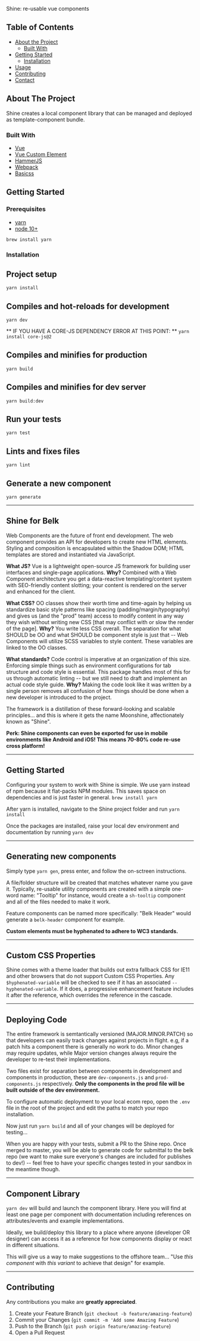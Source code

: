 Shine: re-usable vue components

## Table of Contents

* [About the Project](#about-the-project)
  * [Built With](#built-with)
* [Getting Started](#getting-started)
  * [Installation](#installation)
* [Usage](#usage)
* [Contributing](#contributing)
* [Contact](#contact)



## About The Project
Shine creates a local component library that can be managed and deployed as template-component bundle.



### Built With

* [Vue](https://vuejs.org)
* [Vue Custom Element](https://github.com/karol-f/vue-custom-element)
* [HammerJS](https://hammerjs.github.io/)
* [Webpack](https://webpack.js.org)
* [Basicss](https://basicss.com)



## Getting Started

### Prerequisites
* [yarn](https://yarnpkg.com/lang/en/docs/install)
* [node 10+](https://nodejs.org/en/)

```sh
brew install yarn
```

### Installation


## Project setup
```
yarn install
```

## Compiles and hot-reloads for development
```
yarn dev
```
** IF YOU HAVE A CORE-JS DEPENDENCY ERROR AT THIS POINT: ** `yarn install core-js@2`

## Compiles and minifies for production
```
yarn build
```

## Compiles and minifies for dev server
```
yarn build:dev
```

## Run your tests
```
yarn test
```

## Lints and fixes files
```
yarn lint
```

## Generate a new component
```
yarn generate
```

---

## Shine for Belk

Web Components are the future of front end development. The web component provides an API for developers to create new HTML elements. Styling and composition is encapsulated within the Shadow DOM; HTML templates are stored and instantiated via JavaScript.

**What JS?** Vue is a lightweight open-source JS framework for building user interfaces and single-page applications. **Why?** Combined with a Web Component architecture you get a data-reactive templating/content system with SEO-friendly content slotting; your content is rendered on the server and enhanced for the client. 

**What CSS?** OO classes show their worth time and time-again by helping us standardize basic style patterns like spacing (padding/margin/typography) and gives us (and the "prod" team) access to modify content in any way they wish without writing new CSS [that may conflict with or slow the render of the page]. **Why?** You write less CSS overall. The separation for what SHOULD be OO and what SHOULD be component style is just that -- Web Components will utilize SCSS variables to style content. These variables are linked to the OO classes. 

**What standards?** Code control is imperative at an organization of this size. Enforcing simple things such as environment configurations for tab structure and code style is essential. This package handles most of this for us through automatic linting -- but we still need to draft and implement an actual code style guide. **Why?** Making the code look like it was written by a single person removes all confusion of how things should be done when a new developer is introduced to the project.

The framework is a distillation of these forward-looking and scalable principles... and this is where it gets the name Moonshine, affectionately known as "Shine".

**Perk: Shine components can even be exported for use in mobile environments like Android and iOS! This means 70-80% code re-use cross platform!**


---

## Getting Started

Configuring your system to work with Shine is simple. We use yarn instead of npm because it flat-packs NPM modules. This saves space on dependencies and is just faster in general. `brew install yarn`

After yarn is installed, navigate to the Shine project folder and run `yarn install`

Once the packages are installed, raise your local dev environment and documentation by running `yarn dev`

---

## Generating new components

Simply type `yarn gen`, press enter, and follow the on-sctreen instructions. 

A file/folder structure will be created that matches whatever name you gave it. Typically, re-usable utility components are created with a simple one-word name: "Tooltip" for instance, would create a `sh-tooltip` component and all of the files needed to make it work. 

Feature components can be named more specifically: "Belk Header" would generate a `belk-header` component for example.

**Custom elements must be hyphenated to adhere to WC3 standards.**

---

## Custom CSS Properties

Shine comes with a theme loader that builds out extra fallback CSS for IE11 and other browsers that do not support Custom CSS Properties. Any `$hyphenated-variable` will be checked to see if it has an associated `--hyphenated-variable`. If it does, a progressive enhancement feature includes it after the reference, which overrides the reference in the cascade.

---

## Deploying Code

The entire framework is semtantically versioned (MAJOR.MINOR.PATCH) so that developers can easily track changes against projects in flight. e.g, if a patch hits a component there is generally no work to do. Minor changes may require updates, while Major version changes always require the developer to re-test their implementations.

Two files exist for separation between components in development and components in production, these are `dev-components.js` and `prod-components.js` respectively.  **Only the components in the prod file will be built outside of the dev environment.**

To configure automatic deployment to your local ecom repo, open the `.env` file in the root of the project and edit the paths to match your repo installation.

Now just run `yarn build` and all of your changes will be deployed for testing... 

When you are happy with your tests, submit a PR to the Shine repo. Once merged to master, you will be able to generate code for submittal to the belk repo (we want to make sure everyone's changes are included for publishes to dev!) -- feel free to have your specific changes tested in your sandbox in the meantime though. 

---

## Component Library

`yarn dev` will build and launch the component library. Here you will find at least one page per component with documentation including references on attributes/events and example implementations. 

Ideally, we build/deploy this library to a place where anyone (developer OR designer) can access it as a reference for how components display or react in different situations.

This will give us a way to make suggestions to the offshore team... "Use *this component* with *this variant* to achieve that design" for example.

---

## Contributing

Any contributions you make are **greatly appreciated**.

1. Create your Feature Branch (`git checkout -b feature/amazing-feature`)
2. Commit your Changes (`git commit -m 'Add some Amazing Feature`)
3. Push to the Branch (`git push origin feature/amazing-feature`)
4. Open a Pull Request







